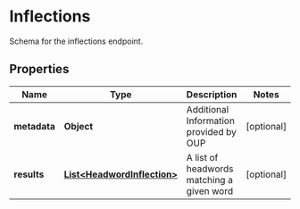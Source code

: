 

# Inflections

Schema for the inflections endpoint.

## Properties

Name | Type | Description | Notes
------------ | ------------- | ------------- | -------------
**metadata** | **Object** | Additional Information provided by OUP |  [optional]
**results** | [**List&lt;HeadwordInflection&gt;**](HeadwordInflection.md) | A list of headwords matching a given word |  [optional]



